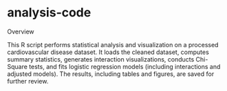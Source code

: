 # analysis-code

Overview

This R script performs statistical analysis and visualization on a processed cardiovascular disease dataset. It loads the cleaned dataset, computes summary statistics, generates interaction visualizations, conducts Chi-Square tests, and fits logistic regression models (including interactions and adjusted models). The results, including tables and figures, are saved for further review.
